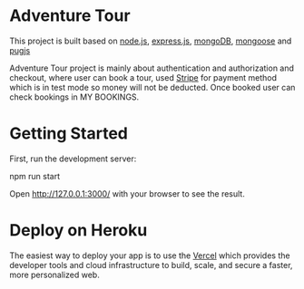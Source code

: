 # Adventure Tour

This project is built based on [node.js](https://nodejs.org/en), [express.js](https://expressjs.com/), [mongoDB](https://www.mongodb.com/), [mongoose](https://mongoosejs.com/) and [pugjs](https://pugjs.org/api/getting-started.html)

Adventure Tour project is mainly about authentication and authorization and checkout, where user can book a tour, used [Stripe](https://stripe.com/in) for payment method which is in test mode so money will not be deducted. Once booked user can check bookings in MY BOOKINGS.

# Getting Started

First, run the development server:

npm run start

Open http://127.0.0.1:3000/ with your browser to see the result.

# Deploy on Heroku

The easiest way to deploy your app is to use the [Vercel](https://vercel.com/) which provides the developer tools and cloud infrastructure to build, scale, and secure a faster, more personalized web.
